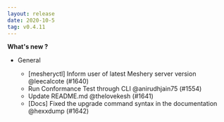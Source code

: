 ```yaml
---
layout: release
date: 2020-10-5
tag: v0.4.11
---
```



**What's new ?**

- General

  - [mesheryctl] Inform user of latest Meshery server version @leecalcote (#1640)
  - Run Conformance Test through CLI @anirudhjain75 (#1554)
  - Update README.md @thelovekesh (#1641)
  - [Docs] Fixed the upgrade command syntax in the documentation @hexxdump (#1642)

